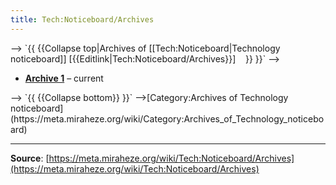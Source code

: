 ```yaml
---
title: Tech:Noticeboard/Archives
---
```


<!-- <!--<includeonly>--> --> `{{ {{Collapse top|Archives of [[Tech:Noticeboard|Technology noticeboard]]&nbsp;[{{Editlink|Tech:Noticeboard/Archives}}]&nbsp;&nbsp;&nbsp; }} }}`
<!-- <!--</includeonly>--> -->

* **[Archive 1](https://meta.miraheze.org/wiki/Tech:Noticeboard/Archive_1)** – current
<!-- <!--<includeonly>--> --> `{{ {{Collapse bottom}} }}`
<!-- <!--</includeonly>--> -->[Category:Archives of Technology noticeboard](https://meta.miraheze.org/wiki/Category:Archives_of_Technology_noticeboard)

----
**Source**: [https://meta.miraheze.org/wiki/Tech:Noticeboard/Archives](https://meta.miraheze.org/wiki/Tech:Noticeboard/Archives)